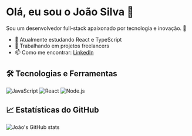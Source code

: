 # Olá, eu sou o João Silva 👋

Sou um desenvolvedor full-stack apaixonado por tecnologia e inovação. 🚀

- 🌱 Atualmente estudando React e TypeScript
- 💼 Trabalhando em projetos freelancers
- 📫 Como me encontrar: [LinkedIn](https://www.linkedin.com/in/joaosilva)

## 🛠️ Tecnologias e Ferramentas
![JavaScript](https://img.shields.io/badge/-JavaScript-F7DF1E?logo=javascript&logoColor=black)
![React](https://img.shields.io/badge/-React-61DAFB?logo=react&logoColor=white)
![Node.js](https://img.shields.io/badge/-Node.js-339933?logo=node.js&logoColor=white)

## 📈 Estatísticas do GitHub
![João's GitHub stats](https://github-readme-stats.vercel.app/api?username=joaosilva&show_icons=true&theme=dracula)

